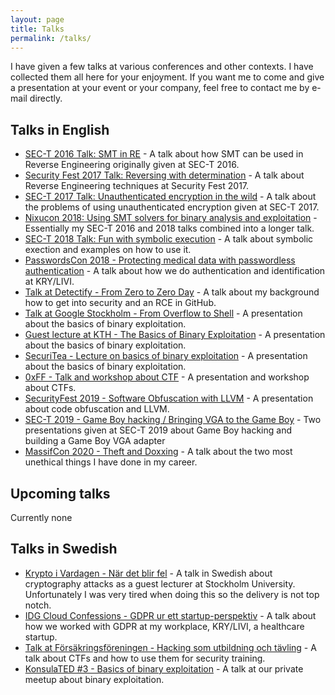 ```yaml
---
layout: page
title: Talks
permalink: /talks/
---
```


I have given a few talks at various conferences and other contexts. I have collected them all here for your enjoyment.
If you want me to come and give a presentation at your event or your company, feel free to contact me by e-mail directly.

## Talks in English
* [SEC-T 2016 Talk: SMT in RE](/education/2016/09/08/sect2016-talk.html) - A talk about how SMT can be used in Reverse Engineering originally given at SEC-T 2016.
* [Security Fest 2017 Talk: Reversing with determination](/education/2017/09/21/secfest17-talk.html) - A talk about Reverse Engineering techniques at Security Fest 2017.
* [SEC-T 2017 Talk: Unauthenticated encryption in the wild](/education/2017/10/22/sect2017-talk.html) - A talk about the problems of using unauthenticated encryption given at SEC-T 2017.
* [Nixucon 2018: Using SMT solvers for binary analysis and exploitation](/education/2019/01/03/passwordscon18-talk.html) - Essentially my SEC-T 2016 and 2018 talks combined into a longer talk.
* [SEC-T 2018 Talk: Fun with symbolic execution](/education/2019/01/03/sect18-talk.html) - A talk about symbolic exection and examples on how to use it.
* [PasswordsCon 2018 - Protecting medical data with passwordless authentication](/education/2019/01/03/passwordscon18-talk.html) - A talk about how we do authentication and identification at KRY/LIVI.
* [Talk at Detectify - From Zero to Zero Day](/education/2019/01/03/detectify18-talk.html) - A talk about my background how to get into security and an RCE in GitHub.
* [Talk at Google Stockholm - From Overflow to Shell](/education/2019/01/03/google18-talk.html) - A presentation about the basics of binary exploitation.
* [Guest lecture at KTH - The Basics of Binary Exploitation](/education/2019/02/05/kth19-talk.html) - A presentation about the basics of binary exploitation.
* [SecuriTea - Lecture on basics of binary exploitation](/education/2019/06/27/foocafe-talk.html) - A presentation about the basics of binary exploitation.
* [0xFF - Talk and workshop about CTF](/education/2019/06/27/0xff-talk.html) - A presentation and workshop about CTFs.
* [SecurityFest 2019 - Software Obfuscation with LLVM](/education/2019/06/27/securityfest19-talk.html) - A presentation about code obfuscation and LLVM.
* [SEC-T 2019 - Game Boy hacking / Bringing VGA to the Game Boy](/education/2019/11/05/sect19-talk.html) - Two presentations given at SEC-T 2019 about Game Boy hacking and building a Game Boy VGA adapter
* [MassifCon 2020 - Theft and Doxxing](/education/2020/02/08/massifcon20-talk.html) - A talk about the two most unethical things I have done in my career.

## Upcoming talks

Currently none

## Talks in Swedish
* [Krypto i Vardagen - När det blir fel](https://www.youtube.com/watch?v=btLVrlfA1eo) - A talk in Swedish about cryptography attacks as a guest lecturer at Stockholm University. Unfortunately I was very tired when doing this so the delivery is not top notch.
* [IDG Cloud Confessions - GDPR ur ett startup-perspektiv](/education/2019/01/03/idgcio17-talk.html) - A talk about how we worked with GDPR at my workplace, KRY/LIVI, a healthcare startup.
* [Talk at Försäkringsföreningen - Hacking som utbildning och tävling](/education/2019/01/03/insurance-ctf-talk.html) - A talk about CTFs and how to use them for security training.
* [KonsulaTED #3 - Basics of binary exploitation](/education/2019/06/27/konsulated-talk.html) - A talk at our private meetup about binary exploitation.
